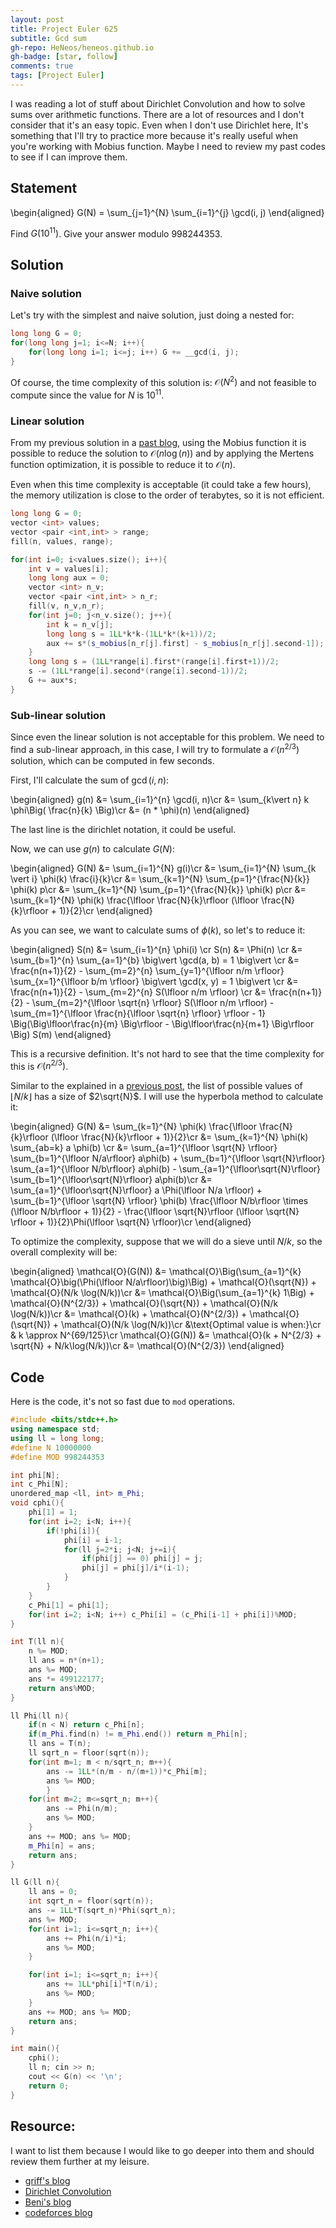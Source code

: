 ```yaml
---
layout: post
title: Project Euler 625
subtitle: Gcd sum
gh-repo: HeNeos/heneos.github.io
gh-badge: [star, follow]
comments: true
tags: [Project Euler]
---
```


I was reading a lot of stuff about Dirichlet Convolution and how to solve sums over arithmetic functions. There are a lot of resources and I don't consider that it's an easy topic. Even when I don't use Dirichlet here, It's something that I'll try to practice more because it's really useful when you're working with Mobius function. Maybe I need to review my past codes to see if I can improve them.

## Statement

\begin{aligned}
    G(N) = \sum_{j=1}^{N} \sum_{i=1}^{j} \gcd(i, j)
\end{aligned}

Find $G(10^{11})$. Give your answer modulo $998244353$.

## Solution

### Naive solution

Let's try with the simplest and naive solution, just doing a nested for:

```c++
long long G = 0;
for(long long j=1; i<=N; i++){
    for(long long i=1; i<=j; i++) G += __gcd(i, j);
}
```

Of course, the time complexity of this solution is: $\mathcal{O}(N^{2})$ and not feasible to compute since the value for $N$ is $10^{11}$.

### Linear solution

From my previous solution in a [past blog](https://heneos.github.io/2023-03-26-spoj-gcdex/), using the Mobius function it is possible to reduce the solution to $\mathcal{O}(n\log(n))$ and by applying the Mertens function optimization, it is possible to reduce it to $\mathcal{O}(n)$.

Even when this time complexity is acceptable (it could take a few hours), the memory utilization is close to the order of terabytes, so it is not efficient.

```c++
long long G = 0; 
vector <int> values;
vector <pair <int,int> > range;
fill(n, values, range);

for(int i=0; i<values.size(); i++){
    int v = values[i];
    long long aux = 0;
    vector <int> n_v; 
    vector <pair <int,int> > n_r;
    fill(v, n_v,n_r);
    for(int j=0; j<n_v.size(); j++){
        int k = n_v[j];
        long long s = 1LL*k*k-(1LL*k*(k+1))/2;
        aux += s*(s_mobius[n_r[j].first] - s_mobius[n_r[j].second-1]);
    }
    long long s = (1LL*range[i].first*(range[i].first+1))/2;
    s -= (1LL*range[i].second*(range[i].second-1))/2;
    G += aux*s;
}
```

### Sub-linear solution

Since even the linear solution is not acceptable for this problem. We need to find a sub-linear approach, in this case, I will try to formulate a $\mathcal{O}(n^{2/3})$ solution, which can be computed in few seconds.

First, I'll calculate the sum of $\gcd(i, n)$:

\begin{aligned}
    g(n) &= \sum_{i=1}^{n} \gcd(i, n)\cr
    &= \sum_{k\vert n} k \phi\Big( \frac{n}{k} \Big)\cr
    &= (n * \phi)(n)
\end{aligned}

The last line is the dirichlet notation, it could be useful.

Now, we can use $g(n)$ to calculate $G(N)$:

\begin{aligned}
    G(N) &= \sum_{i=1}^{N} g(i)\cr
    &= \sum_{i=1}^{N} \sum_{k \vert i} \phi(k) \frac{i}{k}\cr
    &= \sum_{k=1}^{N} \sum_{p=1}^{\frac{N}{k}} \phi(k) p\cr
    &= \sum_{k=1}^{N} \sum_{p=1}^{\frac{N}{k}} \phi(k) p\cr
    &= \sum_{k=1}^{N} \phi(k) \frac{\lfloor \frac{N}{k}\rfloor (\lfloor \frac{N}{k}\rfloor + 1)}{2}\cr
\end{aligned}

As you can see, we want to calculate sums of $\phi(k)$, so let's to reduce it:

\begin{aligned}
    S(n) &= \sum_{i=1}^{n} \phi(i) \cr
    S(n) &= \Phi(n) \cr
    &= \sum_{b=1}^{n} \sum_{a=1}^{b} \big\vert \gcd(a, b) = 1 \big\vert \cr
    &= \frac{n(n+1)}{2} - \sum_{m=2}^{n} \sum_{y=1}^{\lfloor n/m \rfloor} \sum_{x=1}^{\lfloor b/m \rfloor} \big\vert \gcd(x, y) = 1 \big\vert \cr
    &= \frac{n(n+1)}{2} - \sum_{m=2}^{n} S(\lfloor n/m \rfloor) \cr
    &= \frac{n(n+1)}{2} - \sum_{m=2}^{\lfloor \sqrt{n} \rfloor} S(\lfloor n/m \rfloor) - \sum_{m=1}^{\lfloor \frac{n}{\lfloor \sqrt{n} \rfloor} \rfloor - 1} \Big(\Big\lfloor\frac{n}{m} \Big\rfloor - \Big\lfloor\frac{n}{m+1} \Big\rfloor \Big) S(m)
\end{aligned}

This is a recursive definition. It's not hard to see that the time complexity for this is $\mathcal{O}(n^{2/3})$.

Similar to the explained in a [previous post](https://heneos.github.io/2023-03-26-spoj-gcdex/), the list of possible values of $\lfloor N/k \rfloor$ has a size of $2\sqrt{N}$. I will use the hyperbola method to calculate it:

\begin{aligned}
    G(N) &= \sum_{k=1}^{N} \phi(k) \frac{\lfloor \frac{N}{k}\rfloor (\lfloor \frac{N}{k}\rfloor + 1)}{2}\cr
    &= \sum_{k=1}^{N} \phi(k) \sum_{ab=k} a \phi(b) \cr
    &= \sum_{a=1}^{\lfloor \sqrt{N} \rfloor} \sum_{b=1}^{\lfloor N/a\rfloor} a\phi(b) + \sum_{b=1}^{\lfloor \sqrt{N}\rfloor} \sum_{a=1}^{\lfloor N/b\rfloor} a\phi(b) - \sum_{a=1}^{\lfloor\sqrt{N}\rfloor} \sum_{b=1}^{\lfloor\sqrt{N}\rfloor} a\phi(b)\cr
    &= \sum_{a=1}^{\lfloor\sqrt{N}\rfloor} a \Phi(\lfloor N/a \rfloor) + \sum_{b=1}^{\lfloor \sqrt{N} \rfloor} \phi(b) \frac{\lfloor N/b\rfloor \times (\lfloor N/b\rfloor + 1)}{2} - \frac{\lfloor \sqrt{N}\rfloor (\lfloor \sqrt{N} \rfloor + 1)}{2}\Phi(\lfloor \sqrt{N} \rfloor)\cr
\end{aligned}

To optimize the complexity, suppose that we will do a sieve until $N/k$, so the overall complexity will be:

\begin{aligned}
    \mathcal{O}(G(N)) &= \mathcal{O}\Big(\sum_{a=1}^{k} \mathcal{O}\big(\Phi(\lfloor N/a\rfloor)\big)\Big) + \mathcal{O}(\sqrt{N}) + \mathcal{O}(N/k \log(N/k))\cr
    &= \mathcal{O}\Big(\sum_{a=1}^{k} 1\Big) + \mathcal{O}(N^{2/3}) + \mathcal{O}(\sqrt{N}) + \mathcal{O}(N/k \log(N/k))\cr
    &= \mathcal{O}(k) + \mathcal{O}(N^{2/3}) + \mathcal{O}(\sqrt{N}) + \mathcal{O}(N/k \log(N/k))\cr
    &\text{Optimal value is when:}\cr
    & k \approx N^{69/125}\cr
    \mathcal{O}(G(N)) &= \mathcal{O}(k + N^{2/3} + \sqrt{N} + N/k\log(N/k))\cr
    &= \mathcal{O}(N^{2/3})
\end{aligned}

## Code

Here is the code, it's not so fast due to `mod` operations.

```cpp
#include <bits/stdc++.h>
using namespace std;
using ll = long long;
#define N 10000000
#define MOD 998244353

int phi[N];
int c_Phi[N];
unordered_map <ll, int> m_Phi;
void cphi(){
    phi[1] = 1;
    for(int i=2; i<N; i++){
        if(!phi[i]){
            phi[i] = i-1;
            for(ll j=2*i; j<N; j+=i){
                if(phi[j] == 0) phi[j] = j;
                phi[j] = phi[j]/i*(i-1);
            }
        }
    }
    c_Phi[1] = phi[1];
    for(int i=2; i<N; i++) c_Phi[i] = (c_Phi[i-1] + phi[i])%MOD;
}

int T(ll n){
    n %= MOD;
    ll ans = n*(n+1);
    ans %= MOD;
    ans *= 499122177;
    return ans%MOD;
}

ll Phi(ll n){
    if(n < N) return c_Phi[n];
    if(m_Phi.find(n) != m_Phi.end()) return m_Phi[n];
    ll ans = T(n);
    ll sqrt_n = floor(sqrt(n));
    for(int m=1; m < n/sqrt_n; m++){
        ans -= 1LL*(n/m - n/(m+1))*c_Phi[m];
        ans %= MOD;
        }
    for(int m=2; m<=sqrt_n; m++){
        ans -= Phi(n/m);
        ans %= MOD;
    }
    ans += MOD; ans %= MOD;
    m_Phi[n] = ans;
    return ans;
}

ll G(ll n){
    ll ans = 0;
    int sqrt_n = floor(sqrt(n));
    ans -= 1LL*T(sqrt_n)*Phi(sqrt_n);
    ans %= MOD;
    for(int i=1; i<=sqrt_n; i++){
        ans += Phi(n/i)*i;
        ans %= MOD;
    }

    for(int i=1; i<=sqrt_n; i++){
        ans += 1LL*phi[i]*T(n/i);
        ans %= MOD;
    }
    ans += MOD; ans %= MOD;
    return ans;
}

int main(){
    cphi();
    ll n; cin >> n;
    cout << G(n) << '\n';
    return 0;
}
```

## Resource:

I want to list them because I would like to go deeper into them and should review them further at my leisure.

- [griff's blog](https://gbroxey.github.io/blog/2023/04/30/mult-sum-1.html#powerful-numbers-trick)
- [Dirichlet Convolution](https://en.wikipedia.org/wiki/Dirichlet_convolution)
- [Beni's blog](https://mathproblems123.wordpress.com/2018/05/10/sum-of-the-euler-totient-function/)
- [codeforces blog](https://codeforces.com/blog/entry/54150)